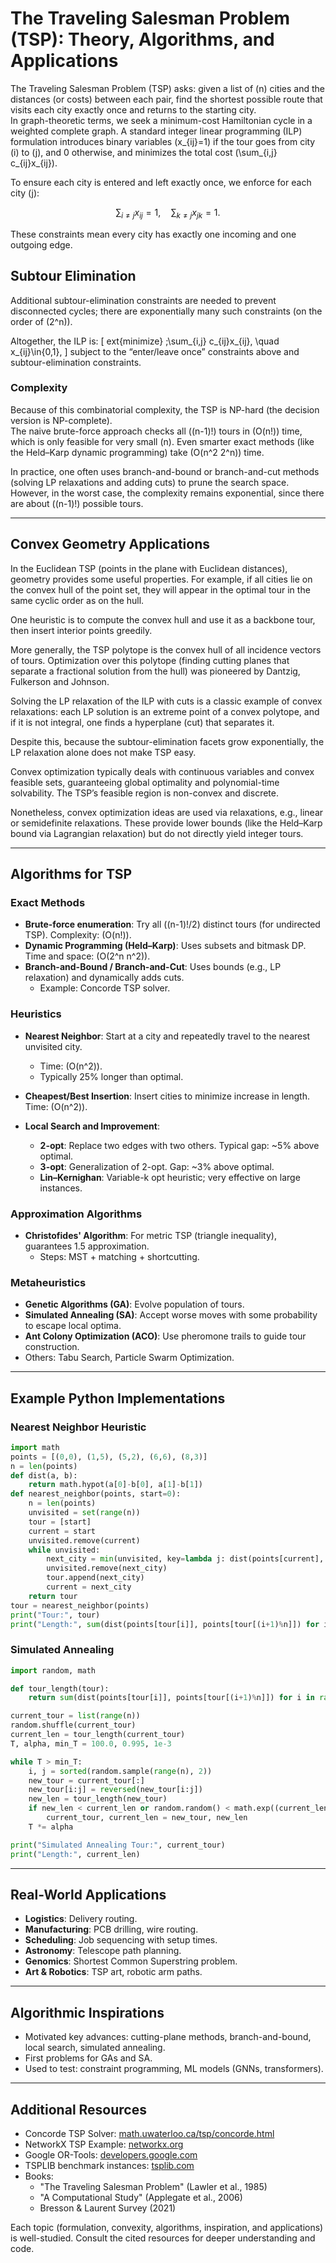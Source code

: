 # The Traveling Salesman Problem (TSP): Theory, Algorithms, and Applications

The Traveling Salesman Problem (TSP) asks: given a list of \(n\) cities and the distances (or costs) between each pair, find the shortest possible route that visits each city exactly once and returns to the starting city.  
In graph-theoretic terms, we seek a minimum-cost Hamiltonian cycle in a weighted complete graph. A standard integer linear programming (ILP) formulation introduces binary variables \(x_{ij}=1\) if the tour goes from city \(i\) to \(j\), and 0 otherwise, and minimizes the total cost \(\sum_{i,j} c_{ij}x_{ij}\).

To ensure each city is entered and left exactly once, we enforce for each city \(j\):

$$
\sum_{i \neq j} x_{ij} = 1, \quad \sum_{k \neq j} x_{jk} = 1.
$$

These constraints mean every city has exactly one incoming and one outgoing edge.

## Subtour Elimination

Additional subtour-elimination constraints are needed to prevent disconnected cycles; there are exponentially many such constraints (on the order of \(2^n\)).

Altogether, the ILP is:
\[
	ext{minimize} \;\sum_{i,j}  c_{ij}x_{ij}, \quad x_{ij}\in\{0,1\},
\]
subject to the “enter/leave once” constraints above and subtour-elimination constraints.

### Complexity

Because of this combinatorial complexity, the TSP is NP-hard (the decision version is NP-complete).  
The naive brute-force approach checks all \((n-1)!\) tours in \(O(n!)\) time, which is only feasible for very small \(n\). Even smarter exact methods (like the Held–Karp dynamic programming) take \(O(n^2 2^n)\) time.  

In practice, one often uses branch-and-bound or branch-and-cut methods (solving LP relaxations and adding cuts) to prune the search space. However, in the worst case, the complexity remains exponential, since there are about \((n-1)!\) possible tours.

---

## Convex Geometry Applications

In the Euclidean TSP (points in the plane with Euclidean distances), geometry provides some useful properties. For example, if all cities lie on the convex hull of the point set, they will appear in the optimal tour in the same cyclic order as on the hull.

One heuristic is to compute the convex hull and use it as a backbone tour, then insert interior points greedily.

More generally, the TSP polytope is the convex hull of all incidence vectors of tours. Optimization over this polytope (finding cutting planes that separate a fractional solution from the hull) was pioneered by Dantzig, Fulkerson and Johnson.

Solving the LP relaxation of the ILP with cuts is a classic example of convex relaxations: each LP solution is an extreme point of a convex polytope, and if it is not integral, one finds a hyperplane (cut) that separates it.

Despite this, because the subtour-elimination facets grow exponentially, the LP relaxation alone does not make TSP easy.

Convex optimization typically deals with continuous variables and convex feasible sets, guaranteeing global optimality and polynomial-time solvability. The TSP’s feasible region is non-convex and discrete.

Nonetheless, convex optimization ideas are used via relaxations, e.g., linear or semidefinite relaxations. These provide lower bounds (like the Held–Karp bound via Lagrangian relaxation) but do not directly yield integer tours.

---

## Algorithms for TSP

### Exact Methods

- **Brute-force enumeration**: Try all \((n-1)!/2\) distinct tours (for undirected TSP). Complexity: \(O(n!)\).
- **Dynamic Programming (Held–Karp)**: Uses subsets and bitmask DP. Time and space: \(O(2^n n^2)\).
- **Branch-and-Bound / Branch-and-Cut**: Uses bounds (e.g., LP relaxation) and dynamically adds cuts.
  - Example: Concorde TSP solver.

### Heuristics

- **Nearest Neighbor**: Start at a city and repeatedly travel to the nearest unvisited city.
  - Time: \(O(n^2)\).
  - Typically 25% longer than optimal.

- **Cheapest/Best Insertion**: Insert cities to minimize increase in length. Time: \(O(n^2)\).

- **Local Search and Improvement**:
  - **2-opt**: Replace two edges with two others. Typical gap: ~5% above optimal.
  - **3-opt**: Generalization of 2-opt. Gap: ~3% above optimal.
  - **Lin–Kernighan**: Variable-k opt heuristic; very effective on large instances.

### Approximation Algorithms

- **Christofides' Algorithm**: For metric TSP (triangle inequality), guarantees 1.5 approximation.
  - Steps: MST + matching + shortcutting.

### Metaheuristics

- **Genetic Algorithms (GA)**: Evolve population of tours.
- **Simulated Annealing (SA)**: Accept worse moves with some probability to escape local optima.
- **Ant Colony Optimization (ACO)**: Use pheromone trails to guide tour construction.
- Others: Tabu Search, Particle Swarm Optimization.

---

## Example Python Implementations

### Nearest Neighbor Heuristic
```python
import math
points = [(0,0), (1,5), (5,2), (6,6), (8,3)]
n = len(points)
def dist(a, b):
    return math.hypot(a[0]-b[0], a[1]-b[1])
def nearest_neighbor(points, start=0):
    n = len(points)
    unvisited = set(range(n))
    tour = [start]
    current = start
    unvisited.remove(current)
    while unvisited:
        next_city = min(unvisited, key=lambda j: dist(points[current], points[j]))
        unvisited.remove(next_city)
        tour.append(next_city)
        current = next_city
    return tour
tour = nearest_neighbor(points)
print("Tour:", tour)
print("Length:", sum(dist(points[tour[i]], points[tour[(i+1)%n]]) for i in range(n)))
```

### Simulated Annealing
```python
import random, math

def tour_length(tour):
    return sum(dist(points[tour[i]], points[tour[(i+1)%n]]) for i in range(n))

current_tour = list(range(n))
random.shuffle(current_tour)
current_len = tour_length(current_tour)
T, alpha, min_T = 100.0, 0.995, 1e-3

while T > min_T:
    i, j = sorted(random.sample(range(n), 2))
    new_tour = current_tour[:]
    new_tour[i:j] = reversed(new_tour[i:j])
    new_len = tour_length(new_tour)
    if new_len < current_len or random.random() < math.exp((current_len - new_len) / T):
        current_tour, current_len = new_tour, new_len
    T *= alpha

print("Simulated Annealing Tour:", current_tour)
print("Length:", current_len)
```

---

## Real-World Applications

- **Logistics**: Delivery routing.
- **Manufacturing**: PCB drilling, wire routing.
- **Scheduling**: Job sequencing with setup times.
- **Astronomy**: Telescope path planning.
- **Genomics**: Shortest Common Superstring problem.
- **Art & Robotics**: TSP art, robotic arm paths.

---

## Algorithmic Inspirations

- Motivated key advances: cutting-plane methods, branch-and-bound, local search, simulated annealing.
- First problems for GAs and SA.
- Used to test: constraint programming, ML models (GNNs, transformers).

---

## Additional Resources

- Concorde TSP Solver: [math.uwaterloo.ca/tsp/concorde.html](https://www.math.uwaterloo.ca/tsp/concorde.html)
- NetworkX TSP Example: [networkx.org](https://networkx.org/documentation/stable/auto_examples/drawing/plot_tsp.html)
- Google OR-Tools: [developers.google.com](https://developers.google.com/optimization/routing/tsp)
- TSPLIB benchmark instances: [tsplib.com](http://www.tsplib.com)
- Books:
  - "The Traveling Salesman Problem" (Lawler et al., 1985)
  - "A Computational Study" (Applegate et al., 2006)
  - Bresson & Laurent Survey (2021)

Each topic (formulation, convexity, algorithms, inspiration, and applications) is well-studied. Consult the cited resources for deeper understanding and code.